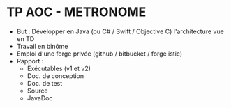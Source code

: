 # TP AOC - METRONOME

* But : Développer en Java (ou C# / Swift / Objective C) l'architecture vue en TD
* Travail en binôme
* Emploi d'une forge privée (github / bitbucket / forge istic)
* Rapport :
    * Exécutables (v1 et v2)
    * Doc. de conception
    * Doc. de test
    * Source
    * JavaDoc
    
